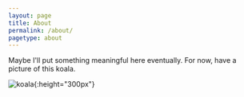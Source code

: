 ```yaml
---
layout: page
title: About
permalink: /about/
pagetype: about
---
```


Maybe I'll put something meaningful here eventually. For now, have a picture of this koala. 

![koala](https://cdn.meme.am/images/600x600/12794275/koala-sleepy-bear.jpg){:height="300px"}